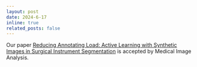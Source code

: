 ```yaml
---
layout: post
date: 2024-6-17
inline: true
related_posts: false
---
```


Our paper [Reducing Annotating Load: Active Learning with Synthetic Images in Surgical Instrument Segmentation](https://www.sciencedirect.com/science/article/abs/pii/S1361841524001713) is accepted by Medical Image Analysis.